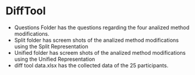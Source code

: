 # DiffTool

* Questions Folder has the questions regarding the four analized method modifications.
* Split folder has screem shots of the analized method modifications using the Split Representation
* Unified folder has screem shots of the analized method modifications using the Unified Representation
* diff tool data.xlsx has the collected data of the 25 participants.
